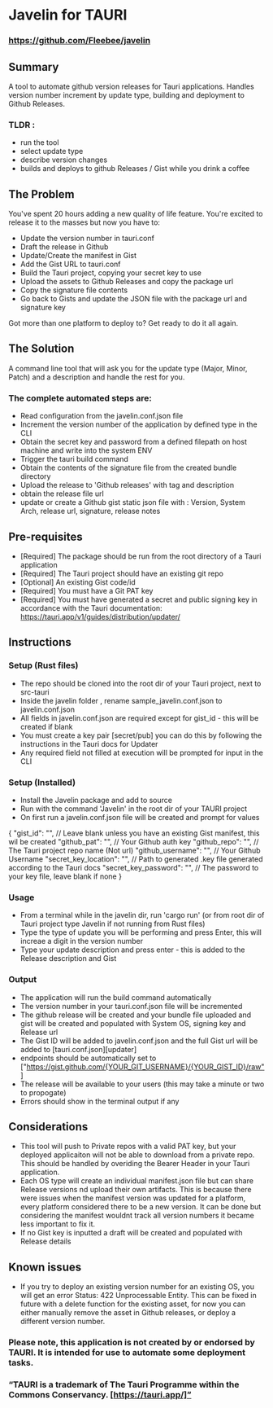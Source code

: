# Javelin for TAURI

### https://github.com/Fleebee/javelin

## Summary

A tool to automate github version releases for Tauri applications.
Handles version number increment by update type, building and deployment to Github Releases.

### TLDR :

- run the tool
- select update type
- describe version changes
- builds and deploys to github Releases / Gist while you drink a coffee

## The Problem

You've spent 20 hours adding a new quality of life feature. You're excited to release it to the masses but now you have to:

- Update the version number in tauri.conf
- Draft the release in Github
- Update/Create the manifest in Gist
- Add the Gist URL to tauri.conf
- Build the Tauri project, copying your secret key to use
- Upload the assets to Github Releases and copy the package url
- Copy the signature file contents
- Go back to Gists and update the JSON file with the package url and signature key

Got more than one platform to deploy to? Get ready to do it all again.

## The Solution

A command line tool that will ask you for the update type (Major, Minor, Patch) and a description and handle the rest for you.

### The complete automated steps are:

- Read configuration from the javelin.conf.json file
- Increment the version number of the application by defined type in the CLI
- Obtain the secret key and password from a defined filepath on host machine and write into the system ENV
- Trigger the tauri build command
- Obtain the contents of the signature file from the created bundle directory
- Upload the release to 'Github releases' with tag and description
- obtain the release file url
- update or create a Github gist static json file with : Version, System Arch, release url, signature, release notes

## Pre-requisites

- [Required] The package should be run from the root directory of a Tauri application
- [Required] The Tauri project should have an existing git repo
- [Optional] An existing Gist code/id
- [Required] You must have a Git PAT key
- [Required] You must have generated a secret and public signing key in accordance with the Tauri documentation: https://tauri.app/v1/guides/distribution/updater/

## Instructions

### Setup (Rust files)

- The repo should be cloned into the root dir of your Tauri project, next to src-tauri
- Inside the javelin folder , rename sample_javelin.conf.json to javelin.conf.json
- All fields in javelin.conf.json are required except for gist_id - this will be created if blank
- You must create a key pair [secret/pub] you can do this by following the instructions in the Tauri docs for Updater
- Any required field not filled at execution will be prompted for input in the CLI

### Setup (Installed)
- Install the Javelin package and add to source
- Run with the command 'Javelin' in the root dir of your TAURI project
- On first run a javelin.conf.json file will be created and prompt for values

{
  "gist_id": "", // Leave blank unless you have an existing Gist manifest, this wil be created
  "github_pat": "", // Your Github auth key
  "github_repo": "", // The Tauri project repo name (Not url)
  "github_username": "", // Your Github Username
  "secret_key_location": "", // Path to generated .key file generated according to the Tauri docs
  "secret_key_password": "", // The password to your key file, leave blank if none
}

### Usage

- From a terminal while in the javelin dir, run 'cargo run' (or from root dir of Tauri project type Javelin if not running from Rust files)
- Type the type of update you will be performing and press Enter, this will increae a digit in the version number
- Type your update description and press enter - this is added to the Release description and Gist

### Output

- The application will run the build command automatically
- The version number in your tauri.conf.json file will be incremented
- The github release will be created and your bundle file uploaded and gist will be created and populated with System OS, signing key and Release url
- The Gist ID will be added to javelin.conf.json and the full Gist url will be added to [tauri.conf.json][updater]
- endpoints should be automatically set to ["https://gist.github.com/{YOUR_GIT_USERNAME}/{YOUR_GIST_ID}/raw"]
- The release will be available to your users (this may take a minute or two to propogate)
- Errors should show in the terminal output if any

## Considerations

- This tool will push to Private repos with a valid PAT key, but your deployed applicaiton will not be able to download from a private repo. This should be handled by overiding the Bearer Header in your Tauri application.
- Each OS type will create an individual manifest.json file but can share Release versions nd upload their own artifacts. This is because there were issues when the manifest version was updated for a platform, every platform considered there to be a new version. It can be done but considering the manifest wouldnt track all version numbers it became less important to fix it.
- If no Gist key is inputted a draft will be created and populated with Release details

## Known issues

- If you try to deploy an existing version number for an existing OS, you will get an error Status: 422 Unprocessable Entity. This can be fixed in future with a delete function for the existing asset, for now you can either manually remove the asset in Github releases, or deploy a different version number.


### Please note, this application is not created by or endorsed by TAURI. It is intended for use to automate some deployment tasks.

### “TAURI is a trademark of The Tauri Programme within the Commons Conservancy. [https://tauri.app/]”
